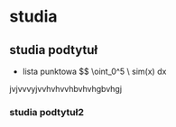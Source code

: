 # studia
## studia podtytuł
* lista punktowa
$$
\oint_0^5 \ sim(x) dx

jvjvvvyjvvhvhvvhbvhvhgbvhgj
### studia podtytuł2
